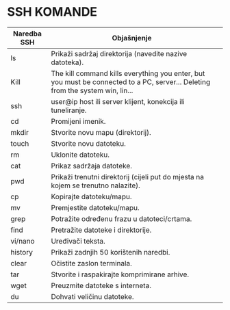 # SSH KOMANDE 

|Naredba SSH|Objašnjenje||
|---|---|---|
|ls|	Prikaži sadržaj direktorija (navedite nazive datoteka).|
|Kill|The kill command kills everything you enter, but you must be connected to a PC, server... Deleting from the system win, lin...|
|ssh |user@ip host ili server klijent, konekcija ili tuneliranje.|
|cd|	Promijeni imenik.|
|mkdir|	Stvorite novu mapu (direktorij).|
|touch|	Stvorite novu datoteku.|
|rm|	Uklonite datoteku.|
|cat|	Prikaz sadržaja datoteke.|
|pwd|	Prikaži trenutni direktorij (cijeli put do mjesta na kojem se trenutno nalazite).|
|cp|	Kopirajte datoteku/mapu.|
|mv|	Premjestite datoteku/mapu.|
|grep|	Potražite određenu frazu u datoteci/crtama.|
|find|	Pretražite datoteke i direktorije.|
|vi/nano|	Uređivači teksta.|
|history|	Prikaži zadnjih 50 korištenih naredbi.|
|clear|	Očistite zaslon terminala.|
|tar|	Stvorite i raspakirajte komprimirane arhive.|
|wget|	Preuzmite datoteke s interneta.|
|du|	Dohvati veličinu datoteke.|
